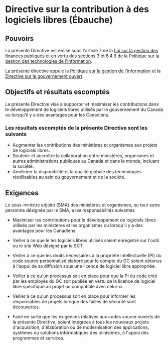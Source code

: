 # Directive sur la contribution à des logiciels libres (Ébauche)

## Pouvoirs

La présente Directive est émise sous l'article 7 de la [Loi sur la gestion des finances publiques](https://laws-lois.justice.gc.ca/fra/lois/f-11/) et en vertu des sections 3 et 6.4.9 de la [Politique sur la gestion des technologies de l'information](https://www.tbs-sct.gc.ca/pol/doc-fra.aspx?id=12755).

La présente directive appuie la [Politique sur la gestion de l'information](https://www.tbs-sct.gc.ca/pol/doc-fra.aspx?id=12742) et la [Directive sur le gouvernement ouvert](https://www.tbs-sct.gc.ca/pol/doc-fra.aspx?id=28108).

## Objectifs et résultats escomptés

La présente Directive vise à supporter et maximiser les contributions dans le développement de logiciels libres utilisés par le gouvernement du Canada ou lorsqu'il y a des avantages pour les Canadiens.

### Les résultats escomptés de la présente Directive sont les suivants

* Augmenter les contributions des ministères et organismes aux projets de logiciels libres.
* Soutenir et accroître la collaboration entre ministères, organismes et autres administrations publiques au Canada et dans le monde, incluant la société.
* Améliorer la disponibilité et la qualité globale des technologies réutilisables au sein du gouvernement et de la société.

## Exigences

Le sous-ministre adjoint (SMA) des ministères et organismes, ou tout autre personne désignée par le SMA, a les responsabilités suivantes

* Maximiser les contributions pour le développement de logiciels libres utilisés par les ministères et les organismes ou lorsqu'il y a des avantages pour les Canadiens.
* Veiller à ce que le les logiciels libres utilisés soient enregistré sur l'outil ou le site Web désigné par le SCT.
* Veiller à ce que les droits nécessaires à la propriété intellectuelle (PI) du code source personnalisé élaboré pour le compte du GC soient obtenus à l'appui de sa diffusion sous une licence de logiciel libre appropriée.
* Veiller à ce qu'un processus soit en place pour que la PI du code créé par les employés du GC soit publiée en vertu de la licence de logiciel libre spécifique au projet ou compatible avec celui-ci.

* Veiller à ce qu'un processus soit en place pour informer les responsables de projets lorsque des failles de sécurité sont découvertes.

* Faire en sorte que les exigences relatives aux codes source ouverts de la présente Directive, soient intégrées à tous les nouveaux projets d'acquisition, d'élaboration ou de modernisation des applications, systèmes ou solutions informatiques des ministères, à l'appui des programmes et services.
